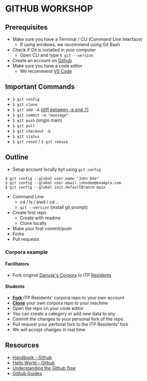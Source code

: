 # GITHUB WORKSHOP

## Prerequisites

* Make sure you have a Terminal / CLI (Command Line Interface)
  * If using windows, we recommend using Git Bash
* Check if Git is installed in your computer
  * Open CLI and type `$ git --version`
* Create an account on [Github](github.com)
* Make sure you have a code editor
  * We recommend [VS Code](https://code.visualstudio.com/)

## Important Commands

* `$ git config`
* `$ git clone`
* `$ git add -A` [(diff between -a and .?)](https://gist.github.com/dsernst/ee240ae8cac2c98e7d5d)
* `$ git commit -m "message"`
* `$ git push` (origin main)
* `$ git pull`
* `$ git checkout -b`
* `$ git status`
* `$ git reset` / `$ git rebase`

## Outline

* Setup account locally byt using `git config`
```batch
$ git config --global user.name "John Doe"
$ git config --global user.email johndoe@example.com
$ git config --global init.defaultBranch main
```
* Command Line
  * cd / ls / pwd / cd ..
  * `git --version` (install git prompt)
* Create first repo
  * Create with readme
  * Clone locally
* Make your first commit/push
* Forks
* Pull requests

### Corpora example

#### Facilitators

* Fork original [Dariusk's Corpora](https://github.com/dariusk/corpora) to ITP [Residents](https://github.com/itpresidents)

#### Students

* [**Fork**](https://guides.github.com/activities/forking/) ITP Residents' corpora repo to your own account
* [**Clone**]() your own corpora repo to your machine
* Open the repo on your code editor
* You can create a category or add new data to any
* Commit the changes to your personal fork of the repo
* Pull request your perfonal fork to the ITP Residents' fork
* We will accept changes in real time

## Resources

* [Handbook - Github](https://guides.github.com/introduction/git-handbook/)
* [Hello World – Github](https://guides.github.com/activities/hello-world/)
* [Understanding the Github flow](https://guides.github.com/introduction/flow/)
* [Github Guides](https://guides.github.com/)
